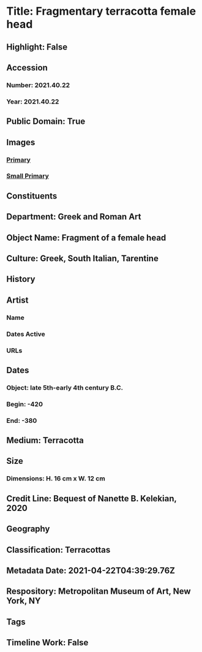 # Title: Fragmentary terracotta female head
## Highlight: False
## Accession
### Number: 2021.40.22
### Year: 2021.40.22
## Public Domain: True
## Images
### [Primary](https://images.metmuseum.org/CRDImages/gr/original/KN224.jpg)
### [Small Primary](https://images.metmuseum.org/CRDImages/gr/web-large/KN224.jpg)
## Constituents
## Department: Greek and Roman Art
## Object Name: Fragment of a female head
## Culture: Greek, South Italian, Tarentine
## History
## Artist
### Name
### Dates Active
### URLs
## Dates
### Object: late 5th-early 4th century B.C.
### Begin: -420
### End: -380
## Medium: Terracotta
## Size
### Dimensions: H. 16 cm x W. 12 cm
## Credit Line: Bequest of Nanette B. Kelekian, 2020
## Geography
## Classification: Terracottas
## Metadata Date: 2021-04-22T04:39:29.76Z
## Respository: Metropolitan Museum of Art, New York, NY
## Tags
## Timeline Work: False